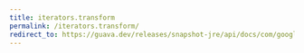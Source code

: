 ```yaml
---
title: iterators.transform
permalink: /iterators.transform/
redirect_to: https://guava.dev/releases/snapshot-jre/api/docs/com/google/common/collect/Iterators.html#transform-java.util.Iterator-com.google.common.base.Function-
---
```

